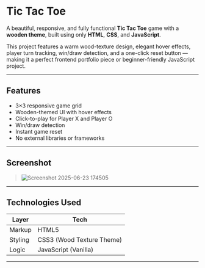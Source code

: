 # Tic Tac Toe

A beautiful, responsive, and fully functional **Tic Tac Toe** game with a **wooden theme**, built using only **HTML**, **CSS**, and **JavaScript**.

This project features a warm wood-texture design, elegant hover effects, player turn tracking, win/draw detection, and a one-click reset button — making it a perfect frontend portfolio piece or beginner-friendly JavaScript project.

---

## Features

- 3×3 responsive game grid
- Wooden-themed UI with hover effects
- Click-to-play for Player X and Player O
- Win/draw detection
- Instant game reset
- No external libraries or frameworks

---

## Screenshot

> ![Screenshot 2025-06-23 174505](https://github.com/user-attachments/assets/0079d4f9-517b-4001-9816-e95301dd6b82)


---

## Technologies Used

| Layer     | Tech           |
|-----------|----------------|
| Markup    | HTML5          |
| Styling   | CSS3 (Wood Texture Theme) |
| Logic     | JavaScript (Vanilla) |

---

